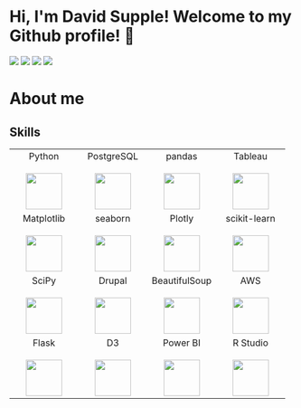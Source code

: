 # Hi, I'm David Supple! Welcome to my Github profile! 👋

<div> 
  <a href = "mailto:davidasupple@gmail.com"><img src="https://img.shields.io/badge/Gmail-D14836?style=for-the-badge&logo=gmail&logoColor=white" target="_blank"></a>
  <a href="https://www.linkedin.com/in/davidasupple/" target="_blank"><img src="https://img.shields.io/badge/-LinkedIn-%230077B5?style=for-the-badge&logo=linkedin&logoColor=white" target="_blank"></a>
  <a href="" target="_blank"><img src="https://img.shields.io/badge/Medium-12100E?style=for-the-badge&logo=medium&logoColor=white" target="_blank"></a>
   <a href="" target="_blank"><img src="https://img.shields.io/badge/Kaggle-20BEFF?style=for-the-badge&logo=Kaggle&logoColor=white" target="_blank"></a> 
 
# About me
  
</div>

## Skills

<table>
  <tbody>
    <tr valign="top">
      <td width="25%" align="center">
        <span>Python</span><br><br>
        <img height="64px" src="https://cdn.svgporn.com/logos/python.svg">
      </td>
      <td width="25%" align="center">
        <span>PostgreSQL</span><br><br>
        <img height="64px" src="https://www.zdnet.com/a/img/resize/9e11c54562c46dad2e99abf99342a5b491572d16/2018/04/19/092cbf81-acac-4f3a-91a1-5a26abc1721f/postgresql-logo.png?width=1200&fit=bounds&auto=webp">
      </td>
      <td width="25%" align="center">
        <span>pandas</span><br><br>
        <img height="64px" src="https://pandas.pydata.org/static/img/pandas.svg">
      </td>
      <td width="25%" align="center">
        <span>Tableau</span><br><br>
        <img height="64px" src="https://static.wixstatic.com/media/e16c6a_3ad31c0baa1d45e88d15b1f9ed24b576~mv2.png/v1/fit/w_400%2Ch_232%2Cal_c/file.png">
      </td>
    </tr>
    <tr valign="top">
      <td width="25%" align="center">
        <span>Matplotlib</span><br><br>
        <img height="64px" src="https://matplotlib.org/_images/sphx_glr_logos2_001.png">
      </td>
      <td width="25%" align="center">
        <span>seaborn</span><br><br>
        <img height="64px" src="https://seaborn.pydata.org/_static/logo-wide-lightbg.svg">
      </td>
      <td width="25%" align="center">
        <span>Plotly</span><br><br>
        <img height="64px" src="https://upload.wikimedia.org/wikipedia/commons/thumb/3/37/Plotly-logo-01-square.png/1200px-Plotly-logo-01-square.png">
      </td>
      <td width="25%" align="center">
        <span>scikit-learn</span><br><br>
        <img height="64px" src="https://scikit-learn.org/stable/_images/scikit-learn-logo-notext.png">
      </td>
    </tr>
      <tr valign="top">
      <td width="25%" align="center">
        <span>SciPy</span><br><br>
        <img height="64px" src="https://bids.berkeley.edu/sites/default/files/styles/450x254/public/projects/scipy_logo_450x254.png?itok=kcdZBxrP">
      </td>
      <td width="25%" align="center">
        <span>Drupal</span><br><br>
        <img height="64px" src="https://encrypted-tbn0.gstatic.com/images?q=tbn:ANd9GcRk0-w2nGZTh-9WY7bxuaM0gKCHNIKB8gosKlZSIISfbIDV-LA3rKF-LSCLbcXqzp1QzYA&usqp=CAU">
      </td>
      <td width="25%" align="center">
        <span>BeautifulSoup</span><br><br>
        <img height="64px" src="https://uploaddeimagens.com.br/images/003/364/436/thumb/download.png?1627995962">
      </td>
      <td width="25%" align="center">
        <span>AWS</span><br><br>
        <img height="64px" src="https://encrypted-tbn0.gstatic.com/images?q=tbn:ANd9GcR33YWN4nREm3Sn00FC6aszyKRLZFwdk98QqpDev5rGGvkc0FOtBAxdXqncBJ5NGywonRM&usqp=CAU">
      </td>
     </tr>
      <td width="25%" align="center">
        <span>Flask</span><br><br>
        <img height="64px" src="https://flask.palletsprojects.com/en/1.1.x/_images/flask-logo.png">
      </td>
      <td width="25%" align="center">
        <span>D3</span><br><br>
        <img height="64px" src="https://encrypted-tbn0.gstatic.com/images?q=tbn:ANd9GcS_nx69eDXd6Pjt3i_4vuXAkCZ3UXQa5zIyp6OdBQlfpJ_mQU2_SIHhEagnW7YCW7EiYP0&usqp=CAU">
      </td>
      <td width="25%" align="center">
        <span>Power BI</span><br><br>
        <img height="64px" src="https://uploaddeimagens.com.br/images/002/851/738/full/powerbi_logo.png?1598489763">
      </td>
      <td width="25%" align="center">
        <span>R Studio</span><br><br>
        <img height="64px" src="https://www.kindpng.com/picc/m/235-2350384_r-studio-logo-transparent-hd-png-download.png">
      </td>
    </tr>
  </tbody>
</table>
